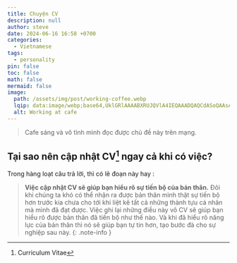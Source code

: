 ```yaml
---
title: Chuyện CV
description: null
author: steve
date: 2024-06-16 16:58 +0700
categories:
  - Vietnamese
tags:
  - personality
pin: false
toc: false
math: false
mermaid: false
image:
  path: /assets/img/post/working-coffee.webp
  lqip: data:image/webp;base64,UklGRlAAAABXRUJQVlA4IEQAAADQAQCdASoQAAsABUB8JQBYdhjmx/4AAAD+5gj0INycrxcMes0iGgV0C/UR98sMc9+e6973/8iIDqQ+igqupcu40AAAAA==
  alt: Working at cafe
---
```

> Cafe sáng và vô tình mình đọc được chủ đề này trên mạng.

## Tại sao nên cập nhật CV[^footnote] ngay cả khi có việc?

Trong hàng loạt câu trả lời, thì có lẽ đoạn này hay :

>**Việc cập nhật CV sẽ giúp bạn hiểu rõ sự tiến bộ của bản thân.**
Đôi khi chúng ta khó có thể nhận ra được bản thân mình thật sự tiến bộ hơn trước kia chưa cho tới khi liệt kê tất cả những thành tựu cá nhân mà mình đã đạt được.
Việc ghi lại những điều này vô CV sẽ giúp bạn hiểu rõ được bản thân đã tiến bộ như thế nào.
Và khi đã hiểu rõ năng lực của bản thân thì nó sẽ giúp bạn tự tin hơn, tạo bước đà cho sự nghiệp sau này.
{: .note-info }
 
[^footnote]: Curriculum Vitae
